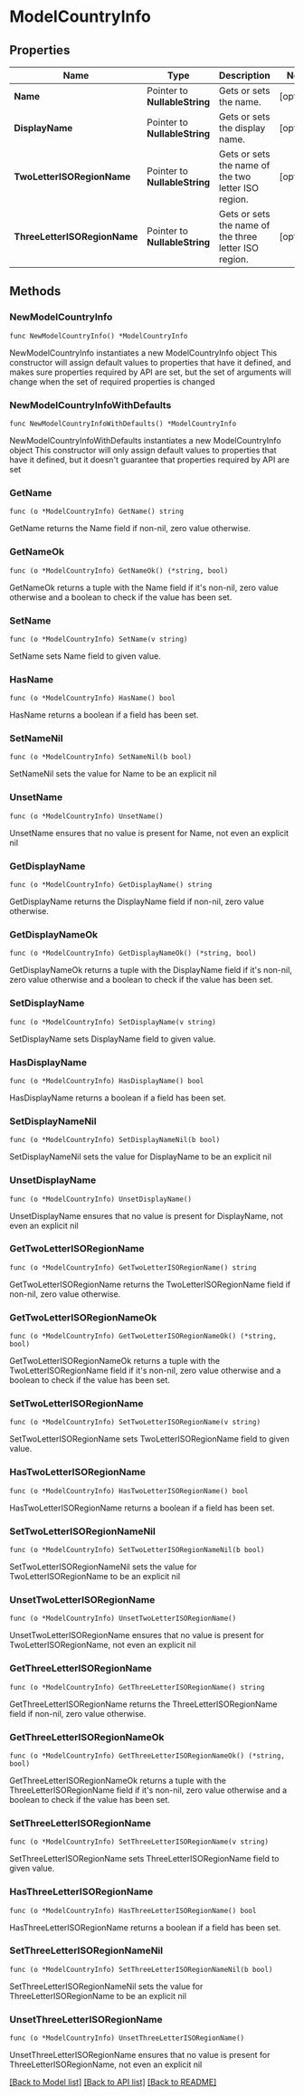 # ModelCountryInfo

## Properties

Name | Type | Description | Notes
------------ | ------------- | ------------- | -------------
**Name** | Pointer to **NullableString** | Gets or sets the name. | [optional] 
**DisplayName** | Pointer to **NullableString** | Gets or sets the display name. | [optional] 
**TwoLetterISORegionName** | Pointer to **NullableString** | Gets or sets the name of the two letter ISO region. | [optional] 
**ThreeLetterISORegionName** | Pointer to **NullableString** | Gets or sets the name of the three letter ISO region. | [optional] 

## Methods

### NewModelCountryInfo

`func NewModelCountryInfo() *ModelCountryInfo`

NewModelCountryInfo instantiates a new ModelCountryInfo object
This constructor will assign default values to properties that have it defined,
and makes sure properties required by API are set, but the set of arguments
will change when the set of required properties is changed

### NewModelCountryInfoWithDefaults

`func NewModelCountryInfoWithDefaults() *ModelCountryInfo`

NewModelCountryInfoWithDefaults instantiates a new ModelCountryInfo object
This constructor will only assign default values to properties that have it defined,
but it doesn't guarantee that properties required by API are set

### GetName

`func (o *ModelCountryInfo) GetName() string`

GetName returns the Name field if non-nil, zero value otherwise.

### GetNameOk

`func (o *ModelCountryInfo) GetNameOk() (*string, bool)`

GetNameOk returns a tuple with the Name field if it's non-nil, zero value otherwise
and a boolean to check if the value has been set.

### SetName

`func (o *ModelCountryInfo) SetName(v string)`

SetName sets Name field to given value.

### HasName

`func (o *ModelCountryInfo) HasName() bool`

HasName returns a boolean if a field has been set.

### SetNameNil

`func (o *ModelCountryInfo) SetNameNil(b bool)`

 SetNameNil sets the value for Name to be an explicit nil

### UnsetName
`func (o *ModelCountryInfo) UnsetName()`

UnsetName ensures that no value is present for Name, not even an explicit nil
### GetDisplayName

`func (o *ModelCountryInfo) GetDisplayName() string`

GetDisplayName returns the DisplayName field if non-nil, zero value otherwise.

### GetDisplayNameOk

`func (o *ModelCountryInfo) GetDisplayNameOk() (*string, bool)`

GetDisplayNameOk returns a tuple with the DisplayName field if it's non-nil, zero value otherwise
and a boolean to check if the value has been set.

### SetDisplayName

`func (o *ModelCountryInfo) SetDisplayName(v string)`

SetDisplayName sets DisplayName field to given value.

### HasDisplayName

`func (o *ModelCountryInfo) HasDisplayName() bool`

HasDisplayName returns a boolean if a field has been set.

### SetDisplayNameNil

`func (o *ModelCountryInfo) SetDisplayNameNil(b bool)`

 SetDisplayNameNil sets the value for DisplayName to be an explicit nil

### UnsetDisplayName
`func (o *ModelCountryInfo) UnsetDisplayName()`

UnsetDisplayName ensures that no value is present for DisplayName, not even an explicit nil
### GetTwoLetterISORegionName

`func (o *ModelCountryInfo) GetTwoLetterISORegionName() string`

GetTwoLetterISORegionName returns the TwoLetterISORegionName field if non-nil, zero value otherwise.

### GetTwoLetterISORegionNameOk

`func (o *ModelCountryInfo) GetTwoLetterISORegionNameOk() (*string, bool)`

GetTwoLetterISORegionNameOk returns a tuple with the TwoLetterISORegionName field if it's non-nil, zero value otherwise
and a boolean to check if the value has been set.

### SetTwoLetterISORegionName

`func (o *ModelCountryInfo) SetTwoLetterISORegionName(v string)`

SetTwoLetterISORegionName sets TwoLetterISORegionName field to given value.

### HasTwoLetterISORegionName

`func (o *ModelCountryInfo) HasTwoLetterISORegionName() bool`

HasTwoLetterISORegionName returns a boolean if a field has been set.

### SetTwoLetterISORegionNameNil

`func (o *ModelCountryInfo) SetTwoLetterISORegionNameNil(b bool)`

 SetTwoLetterISORegionNameNil sets the value for TwoLetterISORegionName to be an explicit nil

### UnsetTwoLetterISORegionName
`func (o *ModelCountryInfo) UnsetTwoLetterISORegionName()`

UnsetTwoLetterISORegionName ensures that no value is present for TwoLetterISORegionName, not even an explicit nil
### GetThreeLetterISORegionName

`func (o *ModelCountryInfo) GetThreeLetterISORegionName() string`

GetThreeLetterISORegionName returns the ThreeLetterISORegionName field if non-nil, zero value otherwise.

### GetThreeLetterISORegionNameOk

`func (o *ModelCountryInfo) GetThreeLetterISORegionNameOk() (*string, bool)`

GetThreeLetterISORegionNameOk returns a tuple with the ThreeLetterISORegionName field if it's non-nil, zero value otherwise
and a boolean to check if the value has been set.

### SetThreeLetterISORegionName

`func (o *ModelCountryInfo) SetThreeLetterISORegionName(v string)`

SetThreeLetterISORegionName sets ThreeLetterISORegionName field to given value.

### HasThreeLetterISORegionName

`func (o *ModelCountryInfo) HasThreeLetterISORegionName() bool`

HasThreeLetterISORegionName returns a boolean if a field has been set.

### SetThreeLetterISORegionNameNil

`func (o *ModelCountryInfo) SetThreeLetterISORegionNameNil(b bool)`

 SetThreeLetterISORegionNameNil sets the value for ThreeLetterISORegionName to be an explicit nil

### UnsetThreeLetterISORegionName
`func (o *ModelCountryInfo) UnsetThreeLetterISORegionName()`

UnsetThreeLetterISORegionName ensures that no value is present for ThreeLetterISORegionName, not even an explicit nil

[[Back to Model list]](../README.md#documentation-for-models) [[Back to API list]](../README.md#documentation-for-api-endpoints) [[Back to README]](../README.md)


